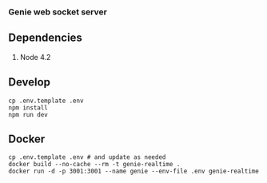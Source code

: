 ### Genie web socket server

## Dependencies

1. Node 4.2

## Develop

```
cp .env.template .env
npm install
npm run dev
```

## Docker

```
cp .env.template .env # and update as needed
docker build --no-cache --rm -t genie-realtime .
docker run -d -p 3001:3001 --name genie --env-file .env genie-realtime
```

